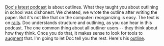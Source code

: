 <a href="http://scripting.com/2020/02/09/2020_02_08-oddcast.mp3">Doc's latest podcast</a> is about outlines. What they taught you about outlining in school was dishonest. We cheated, we wrote the outline after writing the paper. But it's not like that on the computer: reorganizing is easy. The text is on <a href="http://scripting.com/stories/2008/11/12/textOnRails.html">rails</a>. Doc understands structure and outlining, as you can hear in this podcast. The one common thing about all outliner users -- they think about how they think. Once you do that, it makes sense to look for tools to <a href="https://www.dougengelbart.org/content/view/138/">augment</a> that. I'm going to let Doc tell you the rest. Here's his <a href="http://instantoutliner.com/g9">outline</a>. 
